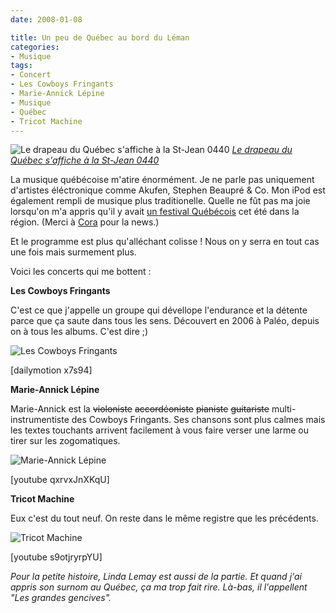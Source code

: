 ```yaml
---
date: 2008-01-08

title: Un peu de Québec au bord du Léman
categories:
- Musique
tags:
- Concert
- Les Cowboys Fringants
- Marie-Annick Lépine
- Musique
- Québec
- Tricot Machine
---
```

 <img src="https://farm2.static.flickr.com/1203/622472987_2b9080c01f.jpg" alt="Le drapeau du Québec s'affiche à la St-Jean 0440" />
<em><a href="https://www.flickr.com/photos/zecanadablog/622472987/" title="photo sharing">Le drapeau du Québec s'affiche à la St-Jean 0440</a></em>

La musique québécoise m'atire énormément. Je ne parle pas uniquement d'artistes éléctronique comme Akufen, Stephen Beaupré &amp; Co. Mon iPod est également rempli de musique plus traditionelle. Quelle ne fût pas ma joie lorsqu'on m'a appris qu'il y avait <a href="https://www.pully-quebec.ch/" title="Le site du festival Pully-Québec">un festival Québécois</a> cet été dans la région. (Merci à <a href="https://supercora.skyblog.com/" title="Le blog de supercora">Cora</a> pour la news.)

Et le programme est plus qu'alléchant colisse ! Nous on y serra en tout cas une fois mais surmement plus.

Voici les concerts qui me bottent :

<!--more-->

<strong>Les Cowboys Fringants</strong>

C'est ce que j'appelle un groupe qui dévellope l'endurance et la détente parce que ça saute dans tous les sens. Découvert en 2006 à Paléo, depuis on à tous les albums. C'est dire ;)

<img src="https://dlgjp9x71cipk.cloudfront.net/2008/01/quebec01.png" alt="Les Cowboys Fringants" />

[dailymotion x7s94]

<strong>Marie-Annick Lépine</strong>

Marie-Annick est la <strike>violoniste</strike> <strike>accordéoniste</strike> <strike>pianiste</strike> <strike>guitariste</strike> multi-instrumentiste des Cowboys Fringants. Ses chansons sont plus calmes mais les textes touchants arrivent facilement à vous faire verser une larme ou tirer sur les zogomatiques.

<img src="https://dlgjp9x71cipk.cloudfront.net/2008/01/quebec02.png" alt="Marie-Annick Lépine" />

[youtube qxrvxJnXKqU]

<strong>Tricot Machine</strong>

Eux c'est du tout neuf. On reste dans le même registre que les précédents.

<img src="https://dlgjp9x71cipk.cloudfront.net/2008/01/quebec03.png" alt="Tricot Machine" />

[youtube s9otjryrpYU]

<em>Pour la petite histoire, Linda Lemay est aussi de la partie. Et quand j'ai appris son surnom au Québec, ça ma trop fait rire. Là-bas, il l'appellent "Les grandes gencives". </em>
